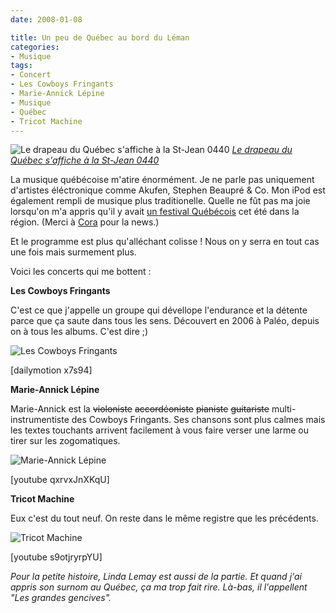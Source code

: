 ```yaml
---
date: 2008-01-08

title: Un peu de Québec au bord du Léman
categories:
- Musique
tags:
- Concert
- Les Cowboys Fringants
- Marie-Annick Lépine
- Musique
- Québec
- Tricot Machine
---
```

 <img src="https://farm2.static.flickr.com/1203/622472987_2b9080c01f.jpg" alt="Le drapeau du Québec s'affiche à la St-Jean 0440" />
<em><a href="https://www.flickr.com/photos/zecanadablog/622472987/" title="photo sharing">Le drapeau du Québec s'affiche à la St-Jean 0440</a></em>

La musique québécoise m'atire énormément. Je ne parle pas uniquement d'artistes éléctronique comme Akufen, Stephen Beaupré &amp; Co. Mon iPod est également rempli de musique plus traditionelle. Quelle ne fût pas ma joie lorsqu'on m'a appris qu'il y avait <a href="https://www.pully-quebec.ch/" title="Le site du festival Pully-Québec">un festival Québécois</a> cet été dans la région. (Merci à <a href="https://supercora.skyblog.com/" title="Le blog de supercora">Cora</a> pour la news.)

Et le programme est plus qu'alléchant colisse ! Nous on y serra en tout cas une fois mais surmement plus.

Voici les concerts qui me bottent :

<!--more-->

<strong>Les Cowboys Fringants</strong>

C'est ce que j'appelle un groupe qui dévellope l'endurance et la détente parce que ça saute dans tous les sens. Découvert en 2006 à Paléo, depuis on à tous les albums. C'est dire ;)

<img src="https://dlgjp9x71cipk.cloudfront.net/2008/01/quebec01.png" alt="Les Cowboys Fringants" />

[dailymotion x7s94]

<strong>Marie-Annick Lépine</strong>

Marie-Annick est la <strike>violoniste</strike> <strike>accordéoniste</strike> <strike>pianiste</strike> <strike>guitariste</strike> multi-instrumentiste des Cowboys Fringants. Ses chansons sont plus calmes mais les textes touchants arrivent facilement à vous faire verser une larme ou tirer sur les zogomatiques.

<img src="https://dlgjp9x71cipk.cloudfront.net/2008/01/quebec02.png" alt="Marie-Annick Lépine" />

[youtube qxrvxJnXKqU]

<strong>Tricot Machine</strong>

Eux c'est du tout neuf. On reste dans le même registre que les précédents.

<img src="https://dlgjp9x71cipk.cloudfront.net/2008/01/quebec03.png" alt="Tricot Machine" />

[youtube s9otjryrpYU]

<em>Pour la petite histoire, Linda Lemay est aussi de la partie. Et quand j'ai appris son surnom au Québec, ça ma trop fait rire. Là-bas, il l'appellent "Les grandes gencives". </em>
